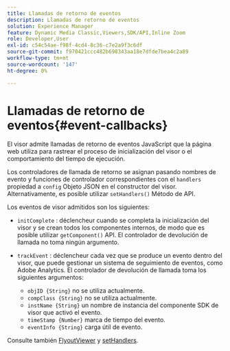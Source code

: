```yaml
---
title: Llamadas de retorno de eventos
description: Llamadas de retorno de eventos
solution: Experience Manager
feature: Dynamic Media Classic,Viewers,SDK/API,Inline Zoom
role: Developer,User
exl-id: c54c54ae-f98f-4cd4-8c36-c7e2a9f3c6df
source-git-commit: f970421ccc482b698343aa18e7dfde7bea4c2a89
workflow-type: tm+mt
source-wordcount: '147'
ht-degree: 0%

---
```


# Llamadas de retorno de eventos{#event-callbacks}

El visor admite llamadas de retorno de eventos JavaScript que la página web utiliza para rastrear el proceso de inicialización del visor o el comportamiento del tiempo de ejecución.

Los controladores de llamada de retorno se asignan pasando nombres de evento y funciones de controlador correspondientes con el `handlers` propiedad a `config` Objeto JSON en el constructor del visor. Alternativamente, es posible utilizar `setHandlers()` Método de API.

Los eventos de visor admitidos son los siguientes:

* `initComplete` : déclencheur cuando se completa la inicialización del visor y se crean todos los componentes internos, de modo que es posible utilizar `getComponent()` API. El controlador de devolución de llamada no toma ningún argumento.

* `trackEvent` : déclencheur cada vez que se produce un evento dentro del visor, que puede gestionar un sistema de seguimiento de eventos, como Adobe Analytics. El controlador de devolución de llamada toma los siguientes argumentos:

   * `objID {String}` no se utiliza actualmente.
   * `compClass {String}` no se utiliza actualmente.
   * `instName {String}` un nombre de instancia del componente SDK de visor que activó el evento.
   * `timeStamp {Number}` marca de tiempo del evento.
   * `eventInfo {String}` carga útil de evento.

Consulte también [FlyoutViewer](../../c-html5-s7-aem-asset-viewers/c-html5-flyout-viewer-20-about/c-html5-flyout-viewer-20-javascriptapiref/r-html5-flyout-viewer-20-javascriptapiref-flyoutviewer.md#reference-b99bb25606444f46b27529ff3e960b1e) y [setHandlers](../../c-html5-s7-aem-asset-viewers/c-html5-flyout-viewer-20-about/c-html5-flyout-viewer-20-javascriptapiref/r-html5-flyout-viewer-20-javascriptapiref-sethandlers.md#reference-74e9acb1cd0047d5bd60eea5fa5c8692).
